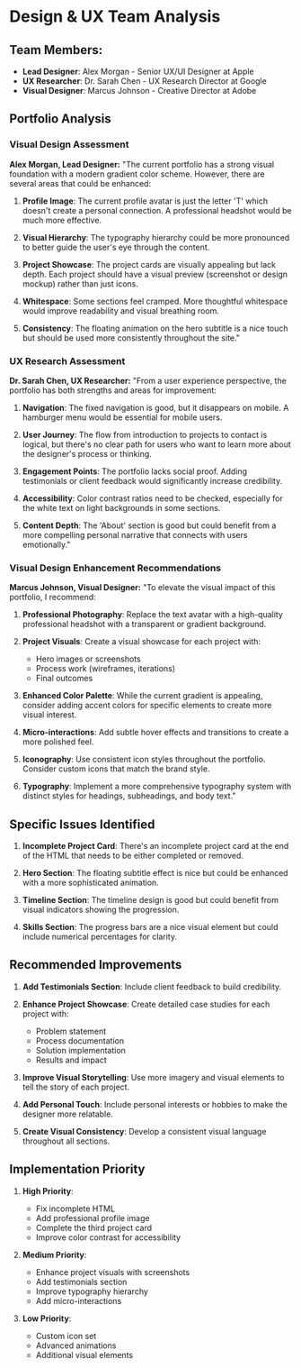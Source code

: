 # Design & UX Team Analysis

## Team Members:
- **Lead Designer**: Alex Morgan - Senior UX/UI Designer at Apple
- **UX Researcher**: Dr. Sarah Chen - UX Research Director at Google
- **Visual Designer**: Marcus Johnson - Creative Director at Adobe

## Portfolio Analysis

### Visual Design Assessment

**Alex Morgan, Lead Designer:**
"The current portfolio has a strong visual foundation with a modern gradient color scheme. However, there are several areas that could be enhanced:

1. **Profile Image**: The current profile avatar is just the letter 'T' which doesn't create a personal connection. A professional headshot would be much more effective.

2. **Visual Hierarchy**: The typography hierarchy could be more pronounced to better guide the user's eye through the content.

3. **Project Showcase**: The project cards are visually appealing but lack depth. Each project should have a visual preview (screenshot or design mockup) rather than just icons.

4. **Whitespace**: Some sections feel cramped. More thoughtful whitespace would improve readability and visual breathing room.

5. **Consistency**: The floating animation on the hero subtitle is a nice touch but should be used more consistently throughout the site."

### UX Research Assessment

**Dr. Sarah Chen, UX Researcher:**
"From a user experience perspective, the portfolio has both strengths and areas for improvement:

1. **Navigation**: The fixed navigation is good, but it disappears on mobile. A hamburger menu would be essential for mobile users.

2. **User Journey**: The flow from introduction to projects to contact is logical, but there's no clear path for users who want to learn more about the designer's process or thinking.

3. **Engagement Points**: The portfolio lacks social proof. Adding testimonials or client feedback would significantly increase credibility.

4. **Accessibility**: Color contrast ratios need to be checked, especially for the white text on light backgrounds in some sections.

5. **Content Depth**: The 'About' section is good but could benefit from a more compelling personal narrative that connects with users emotionally."

### Visual Design Enhancement Recommendations

**Marcus Johnson, Visual Designer:**
"To elevate the visual impact of this portfolio, I recommend:

1. **Professional Photography**: Replace the text avatar with a high-quality professional headshot with a transparent or gradient background.

2. **Project Visuals**: Create a visual showcase for each project with:
   - Hero images or screenshots
   - Process work (wireframes, iterations)
   - Final outcomes

3. **Enhanced Color Palette**: While the current gradient is appealing, consider adding accent colors for specific elements to create more visual interest.

4. **Micro-interactions**: Add subtle hover effects and transitions to create a more polished feel.

5. **Iconography**: Use consistent icon styles throughout the portfolio. Consider custom icons that match the brand style.

6. **Typography**: Implement a more comprehensive typography system with distinct styles for headings, subheadings, and body text."

## Specific Issues Identified

1. **Incomplete Project Card**: There's an incomplete project card at the end of the HTML that needs to be either completed or removed.

2. **Hero Section**: The floating subtitle effect is nice but could be enhanced with a more sophisticated animation.

3. **Timeline Section**: The timeline design is good but could benefit from visual indicators showing the progression.

4. **Skills Section**: The progress bars are a nice visual element but could include numerical percentages for clarity.

## Recommended Improvements

1. **Add Testimonials Section**: Include client feedback to build credibility.

2. **Enhance Project Showcase**: Create detailed case studies for each project with:
   - Problem statement
   - Process documentation
   - Solution implementation
   - Results and impact

3. **Improve Visual Storytelling**: Use more imagery and visual elements to tell the story of each project.

4. **Add Personal Touch**: Include personal interests or hobbies to make the designer more relatable.

5. **Create Visual Consistency**: Develop a consistent visual language throughout all sections.

## Implementation Priority

1. **High Priority**:
   - Fix incomplete HTML
   - Add professional profile image
   - Complete the third project card
   - Improve color contrast for accessibility

2. **Medium Priority**:
   - Enhance project visuals with screenshots
   - Add testimonials section
   - Improve typography hierarchy
   - Add micro-interactions

3. **Low Priority**:
   - Custom icon set
   - Advanced animations
   - Additional visual elements
